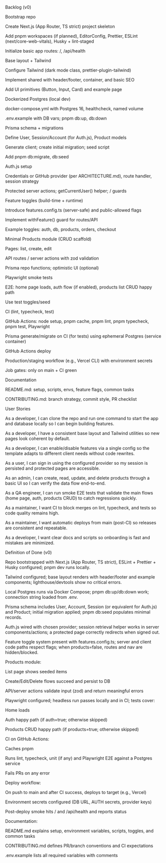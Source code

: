 Backlog (v0)

Bootstrap repo

Create Next.js (App Router, TS strict) project skeleton

Add pnpm workspaces (if planned), EditorConfig, Prettier, ESLint (next/core-web-vitals), Husky + lint-staged

Initialize basic app routes: /, /api/health

Base layout + Tailwind

Configure Tailwind (dark mode class, prettier-plugin-tailwind)

Implement shared <RootLayout> with header/footer, container, and basic SEO

Add UI primitives (Button, Input, Card) and example page

Dockerized Postgres (local dev)

docker-compose.yml with Postgres 16, healthcheck, named volume

.env.example with DB vars; pnpm db:up, db:down

Prisma schema + migrations

Define User, Session/Account (for Auth.js), Product models

Generate client; create initial migration; seed script

Add pnpm db:migrate, db:seed

Auth.js setup

Credentials or GitHub provider (per ARCHITECTURE.md), route handler, session strategy

Protected server actions; getCurrentUser() helper; <SignedIn>/<SignedOut> guards

Feature toggles (build-time + runtime)

Introduce features.config.ts (server-safe) and public-allowed flags

Implement withFeature() guard for routes/API

Example toggles: auth, db, products, orders, checkout

Minimal Products module (CRUD scaffold)

Pages: list, create, edit

API routes / server actions with zod validation

Prisma repo functions; optimistic UI (optional)

Playwright smoke tests

E2E: home page loads, auth flow (if enabled), products list CRUD happy path

Use test toggles/seed

CI (lint, typecheck, test)

GitHub Actions: node setup, pnpm cache, pnpm lint, pnpm typecheck, pnpm test, Playwright

Prisma generate/migrate on CI (for tests) using ephemeral Postgres (service container)

GitHub Actions deploy

Production/staging workflow (e.g., Vercel CLI) with environment secrets

Job gates: only on main + CI green

Documentation

README.md: setup, scripts, envs, feature flags, common tasks

CONTRIBUTING.md: branch strategy, commit style, PR checklist

User Stories

As a developer, I can clone the repo and run one command to start the app and database locally so I can begin building features.

As a developer, I have a consistent base layout and Tailwind utilities so new pages look coherent by default.

As a developer, I can enable/disable features via a single config so the template adapts to different client needs without code rewrites.

As a user, I can sign in using the configured provider so my session is persisted and protected pages are accessible.

As an admin, I can create, read, update, and delete products through a basic UI so I can verify the data flow end-to-end.

As a QA engineer, I can run smoke E2E tests that validate the main flows (home page, auth, products CRUD) to catch regressions quickly.

As a maintainer, I want CI to block merges on lint, typecheck, and tests so code quality remains high.

As a maintainer, I want automatic deploys from main (post-CI) so releases are consistent and repeatable.

As a developer, I want clear docs and scripts so onboarding is fast and mistakes are minimized.

Definition of Done (v0)

Repo bootstrapped with Next.js (App Router, TS strict), ESLint + Prettier + Husky configured; pnpm dev runs locally.

Tailwind configured; base layout renders with header/footer and example components; lighthouse/devtools show no critical errors.

Local Postgres runs via Docker Compose; pnpm db:up/db:down work; connection string loaded from .env.

Prisma schema includes User, Account, Session (or equivalent for Auth.js) and Product; initial migration applied; pnpm db:seed populates minimal records.

Auth.js wired with chosen provider; session retrieval helper works in server components/actions; a protected page correctly redirects when signed out.

Feature toggle system present with features.config.ts; server and client code paths respect flags; when products=false, routes and nav are hidden/blocked.

Products module:

List page shows seeded items

Create/Edit/Delete flows succeed and persist to DB

API/server actions validate input (zod) and return meaningful errors

Playwright configured; headless run passes locally and in CI; tests cover:

Home loads

Auth happy path (if auth=true; otherwise skipped)

Products CRUD happy path (if products=true; otherwise skipped)

CI on GitHub Actions:

Caches pnpm

Runs lint, typecheck, unit (if any) and Playwright E2E against a Postgres service

Fails PRs on any error

Deploy workflow:

On push to main and after CI success, deploys to target (e.g., Vercel)

Environment secrets configured (DB URL, AUTH secrets, provider keys)

Post-deploy smoke hits / and /api/health and reports status

Documentation:

README.md explains setup, environment variables, scripts, toggles, and common tasks

CONTRIBUTING.md defines PR/branch conventions and CI expectations

.env.example lists all required variables with comments
